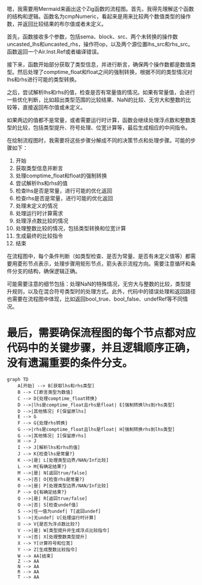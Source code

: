 嗯，我需要用Mermaid来画出这个Zig函数的流程图。首先，我得先理解这个函数的结构和逻辑。函数名为cmpNumeric，看起来是用来比较两个数值类型的操作数，并返回比较结果的布尔值或者未定义。

首先，函数接收多个参数，包括sema、block、src、两个未转换的操作数uncasted_lhs和uncasted_rhs，操作符op，以及两个源位置lhs_src和rhs_src。函数返回一个Air.Inst.Ref或者编译错误。

接下来，函数开始部分获取了类型信息，并进行断言，确保两个操作数都是数值类型。然后处理了comptime_float和float之间的强制转换，根据不同的类型情况对lhs和rhs进行可能的类型转换。

之后，尝试解析lhs和rhs的值，检查是否有常量值的情况。如果有常量值，会进行一些优化判断，比如超出类型范围的比较结果、NaN的比较、无穷大和整数的比较等，直接返回布尔值或未定义。

如果两边的值都不是常量，或者需要运行时计算，函数会继续处理浮点数和整数类型的比较，包括类型提升、符号处理、位宽计算等，最后生成相应的中间指令。

在绘制流程图时，我需要将这些步骤分解成不同的决策节点和处理步骤。可能的步骤如下：

1. 开始
2. 获取类型信息并断言
3. 处理comptime_float和float的强制转换
4. 尝试解析lhs和rhs的值
5. 检查lhs是否是常量，进行可能的优化返回
6. 检查rhs是否是常量，进行可能的优化返回
7. 处理未定义的情况
8. 处理运行时计算需求
9. 处理浮点数比较的情况
10. 处理整数比较的情况，包括类型转换和位宽计算
11. 生成最终的比较指令
12. 结束

在流程图中，每个条件判断（如类型检查、是否为常量、是否有未定义值等）都需要用菱形节点表示，处理步骤用矩形节点，箭头表示流程方向。需要注意循环和条件分支的结构，确保逻辑正确。

可能需要注意的细节包括：处理NaN的特殊情况，无穷大与整数的比较，类型提升规则，以及在混合符号类型时的处理方式。此外，代码中的错误处理和返回路径也需要在流程图中体现，比如返回bool_true、bool_false、undefRef等不同情况。

最后，需要确保流程图的每个节点都对应代码中的关键步骤，并且逻辑顺序正确，没有遗漏重要的条件分支。
================================================
```mermaid
graph TD
    A[开始] --> B[获取lhs和rhs类型]
    B --> C[断言类型为数值]
    C --> D{处理comptime_float转换}
    D -->|lhs是comptime_float且rhs是float| E[强制转换lhs到rhs类型]
    D -->|其他情况| F[保留原lhs]
    E --> G
    F --> G{处理rhs转换}
    G -->|rhs是comptime_float且lhs是float| H[强制转换rhs到lhs类型]
    G -->|其他情况| I[保留原rhs]
    H --> J
    I --> J[解析lhs和rhs的值]
    J --> K{检查lhs是常量?}
    K -->|是| L[处理类型边界/NAN/Inf比较]
    L --> M{有确定结果?}
    M -->|是| N[返回true/false]
    K -->|否| O{检查rhs是常量?}
    O -->|是| P[处理类型边界/NAN/Inf比较]
    P --> Q{有确定结果?}
    Q -->|是| R[返回true/false]
    O -->|否| S[检查undef值]
    S -->|任一值为undef| T[返回undef]
    S -->|无undef| U[处理运行时计算]
    U --> V{是否为浮点数比较?}
    V -->|是| W[类型提升并生成浮点比较指令]
    V -->|否| X[处理整数类型提升]
    X --> Y[计算符号和位宽]
    Y --> Z[生成整数比较指令]
    W --> AA[结束]
    Z --> AA
    N --> AA
    R --> AA
    T --> AA
```